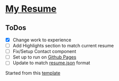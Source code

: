# [My Resume](https://www.visualcv.com/donald-stolz/pdf)

ToDos
----
- [x] Change work to experience
- [ ] Add Highlights section to match current resume
- [ ] Fix/Setup Contact component
- [ ] Set up to run on [Github Pages](https://pages.github.com/)
- [ ] Update to match [resume.json](https://jsonresume.org/) format

Started from this [template](https://github.com/tbakerx/react-resume-template)
